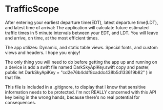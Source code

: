 # TrafficScope

After entering your earliest departure time(EDT), latest departure time(LDT), and latest time of arrival:
The application will calculate future estimated traffic times in 5 minute intervals between your EDT, and LDT.
You will leave and arrive, on time, at the most efficient times.

The app utilizes: Dynamic, and static table views. Special fonts, and custom views and headers. I hope you enjoy!

The only thing you will need to do before getting the app up and running on a device is add a swift file named
DarkSkyApiKey.swift copy and paste( public let DarkSkyApiKey = "cd2e76b4ddf8caddc438b5d133619b82" ) in that file.

This file is included in a .gitignore, to display that I know that sensitive information needs to be protected.
I'm not REALLY concerned with this API key being in the wrong hands, because there's no real potential for consequences.
